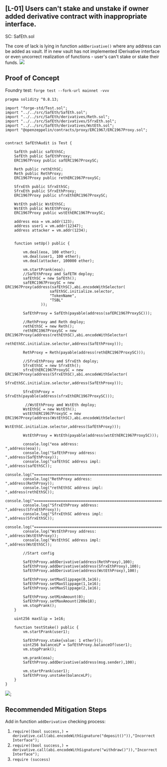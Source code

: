 ## [L-01] Users can't stake and unstake if owner added derivative contract with inappropriate interface.
SC: SafEth.sol

The core of lack is lying in function `addDerivative()` where any address can be added as vault.
If in new vault has not implemented IDerivative interface or even uncorrect realization of functions - user's can't stake or stake their funds.
![](https://i.imgur.com/YUZkIb1.png)
 
## Proof of Concept
Foundry test:
`forge test --fork-url mainnet -vvv`
```solidity
pragma solidity ^0.8.13;

import "forge-std/Test.sol";
import "../../src/SafEth/SafEth.sol";
import "../../src/SafEth/derivatives/Reth.sol";
import "../../src/SafEth/derivatives/SfrxEth.sol";
import "../../src/SafEth/derivatives/WstEth.sol";
import "@openzeppelin/contracts/proxy/ERC1967/ERC1967Proxy.sol";


contract SafEthAudit is Test {

    SafEth public safEthSC;
    SafEth public SafEthProxy;
    ERC1967Proxy public safERC1967ProxySC;

    Reth public rethEthSC;
    Reth public RethProxy;
    ERC1967Proxy public rethERC1967ProxySC;

    SfrxEth public SfrxEthSC;
    SfrxEth public SfrxEthProxy;
    ERC1967Proxy public sfrxEthERC1967ProxySC;

    WstEth public WstEthSC;
    WstEth public WstEthProxy;
    ERC1967Proxy public wstEthERC1967ProxySC;

    address eoa = vm.addr(123);
    address user1 = vm.addr(12347);
    address attacker = vm.addr(1234);
    

    function setUp() public {

        vm.deal(eoa, 100 ether);
        vm.deal(user1, 100 ether);
        vm.deal(attacker, 100000 ether);

        vm.startPrank(eoa);
        //SafEthProxy amd SafETH deploy;
        safEthSC = new SafEth();
        safERC1967ProxySC = new ERC1967Proxy(address(safEthSC),abi.encodeWithSelector(
                    safEthSC.initialize.selector,
                    "TokenName",
                    "TSBL"
                ));

        SafEthProxy = SafEth(payable(address(safERC1967ProxySC)));

        //RethProxy amd Reth deploy;
        rethEthSC = new Reth();
        rethERC1967ProxySC = new ERC1967Proxy(address(rethEthSC),abi.encodeWithSelector(
                    rethEthSC.initialize.selector,address(SafEthProxy)));

        RethProxy = Reth(payable(address(rethERC1967ProxySC)));

        //SfrxEthProxy amd SfrxEth deploy;
        SfrxEthSC = new SfrxEth();
        sfrxEthERC1967ProxySC = new ERC1967Proxy(address(SfrxEthSC),abi.encodeWithSelector(
                    SfrxEthSC.initialize.selector,address(SafEthProxy)));

        SfrxEthProxy = SfrxEth(payable(address(sfrxEthERC1967ProxySC)));

         //WstEthProxy amd WstEth deploy;
        WstEthSC = new WstEth();
        wstEthERC1967ProxySC = new ERC1967Proxy(address(WstEthSC),abi.encodeWithSelector(
                    WstEthSC.initialize.selector,address(SafEthProxy)));

        WstEthProxy = WstEth(payable(address(wstEthERC1967ProxySC)));

        console.log("eoa address:                            ",address(eoa));
        console.log("SafEthProxy address:                    ",address(SafEthProxy));
        console.log("safEthSC address impl:                  ",address(safEthSC));
        console.log("==============================================================");
        console.log("RethProxy address:                      ",address(RethProxy));
        console.log("rethEthSC address impl:                 ",address(rethEthSC));
        console.log("==============================================================");
        console.log("SfrxEthProxy address:                   ",address(SfrxEthProxy));
        console.log("SfrxEthSC address impl:                 ",address(SfrxEthSC));
        console.log("==============================================================");
        console.log("WstEthProxy address:                    ",address(WstEthProxy));
        console.log("WstEthSC address impl:                  ",address(WstEthSC));

        //Start config

        SafEthProxy.addDerivative(address(RethProxy),100);
        SafEthProxy.addDerivative(address(SfrxEthProxy),100);
        SafEthProxy.addDerivative(address(WstEthProxy),100);
        
        SafEthProxy.setMaxSlippage(0,1e16);  
        SafEthProxy.setMaxSlippage(1,1e16);
        SafEthProxy.setMaxSlippage(2,1e16);

        SafEthProxy.setMinAmount(0);
        SafEthProxy.setMaxAmount(200e18);
        vm.stopPrank();
    }
    
    uint256 maxSlip = 1e16;
  
    function testStake() public {
        vm.startPrank(user1);
      
        SafEthProxy.stake{value: 1 ether}();
        uint256 balanceLP = SafEthProxy.balanceOf(user1);
        vm.stopPrank();

        vm.prank(eoa);
        SafEthProxy.addDerivative(address(msg.sender),100);
        
        vm.startPrank(user1);
        SafEthProxy.unstake(balanceLP);
    }
}
```
![](https://i.imgur.com/HPo2HxR.png);


## Recommended Mitigation Steps
Add in function `addDerivative` checking process:
1) `require((bool success,) = derivative.call(abi.encodeWithSignature("deposit()")),"Incorrect Interface");`
2) `require((bool success,) = derivative.call(abi.encodeWithSignature("withdraw()")),"Incorrect Interface");`
3) `require (success)`


